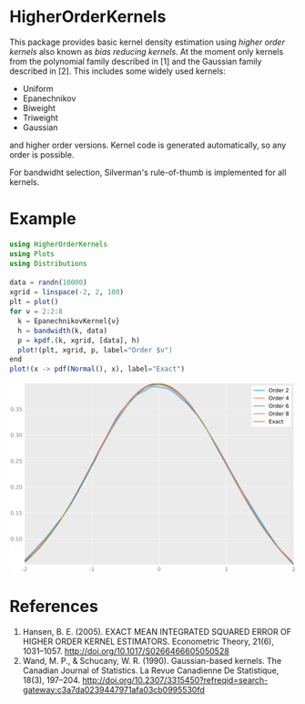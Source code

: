 # HigherOrderKernels

This package provides basic kernel density estimation using *higher order kernels* also known as *bias reducing kernels*.
At the moment only kernels from the polynomial family described in [1] and the Gaussian family described in [2]. This includes some widely used kernels:

* Uniform
* Epanechnikov
* Biweight
* Triweight
* Gaussian

and higher order versions. Kernel code is generated automatically, so any order is possible.

For bandwidht selection, Silverman's rule-of-thumb is implemented for all kernels.

# Example

```julia
using HigherOrderKernels
using Plots
using Distributions

data = randn(10000)
xgrid = linspace(-2, 2, 100)
plt = plot()
for ν = 2:2:8
  k = EpanechnikovKernel{ν}
  h = bandwidth(k, data)
  p = kpdf.(k, xgrid, [data], h)
  plot!(plt, xgrid, p, label="Order $ν")
end
plot!(x -> pdf(Normal(), x), label="Exact")
```

![](example.svg)

# References
1. Hansen, B. E. (2005). EXACT MEAN INTEGRATED SQUARED ERROR OF HIGHER ORDER KERNEL ESTIMATORS. Econometric Theory, 21(6), 1031–1057. http://doi.org/10.1017/S0266466605050528
2. Wand, M. P., & Schucany, W. R. (1990). Gaussian-based kernels. The Canadian Journal of Statistics. La Revue Canadienne De Statistique, 18(3), 197–204. http://doi.org/10.2307/3315450?refreqid=search-gateway:c3a7da0239447971afa03cb0995530fd
